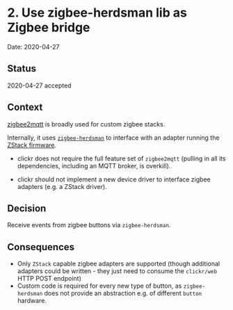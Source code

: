 # 2. Use zigbee-herdsman lib as Zigbee bridge

Date: 2020-04-27

## Status

2020-04-27 accepted

## Context

[zigbee2mqtt](https://www.zigbee2mqtt.io/) is broadly used for custom zigbee stacks.

Internally, it uses [`zigbee-herdsman`](https://github.com/Koenkk/zigbee-herdsman) to interface with an adapter running the [ZStack firmware](https://github.com/Koenkk/Z-Stack-firmware).

- clickr does not require the full feature set of `zigbee2mqtt` (pulling in all its dependencies, including an MQTT broker, is overkill).

- clickr should not implement a new device driver to interface zigbee adapters (e.g. a ZStack driver). 


## Decision

Receive events from zigbee buttons via `zigbee-herdsman`.

## Consequences

- Only `ZStack` capable zigbee adapters are supported (though additional adapters could be written - they just need to consume the `clickr/web` HTTP POST endpoint)
- Custom code is required for every new type of button, as `zigbee-herdsman` does not provide an abstraction e.g. of different `button` hardware.
